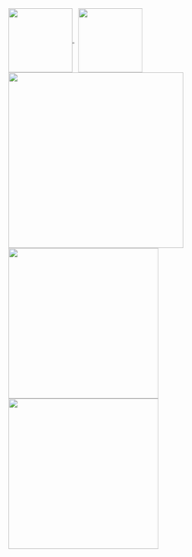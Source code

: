 <a href="https://github.com/Denellyne/github-readme-stats">
  <img height=128 align="center" src="https://github-readme-stats.vercel.app/api?username=Denellyne&show_icons=true&theme=aura&include_all_commits=true"/>
<a>
 &nbsp
</a>
</a>
<a href="https://github-readme-streak-stats.herokuapp.com/?user=Denellyne&theme=aura">
  <img height = 128 align="center" src="https://github-readme-streak-stats.herokuapp.com/?user=Denellyne&theme=aura&(https://git.io/streak-stats" />
</a>
<a>
<a href = "https://wakatime.com/@Denellyne">
<img width = 350 align="center"
src="https://github-readme-stats.vercel.app/api/wakatime?username=Denellyne&theme=aura&custom_title=Time&#160Spent&#160Coding"(https://wakatime.com/@Denellyne)>
</a>
<a href="https://github.com/Denellyne/PCXSense">
  <img width = 300 align="left" src="https://github-readme-stats.vercel.app/api/pin/?username=Denellyne&repo=PCXSense&theme=aura&(https://github.com/Denellyne/PCXSense" />
</a>

<a>
    <br>
  <img width = 300 align="left"  src="https://github-readme-stats.vercel.app/api/pin/?username=Denellyne&repo=Argus&theme=aura&(https://github.com/Denellyne/Argus-File-Explorer" />
</a>

